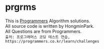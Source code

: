 # prgrms
This is [Programmers](https://programmers.co.kr/learn/challenges) Algorithm solutions.<br>
All source code is written by HongminPark.<br>
All Questions are from Programmers.<br>
`출처: 프로그래머스 코딩 테스트 연습, https://programmers.co.kr/learn/challenges`
